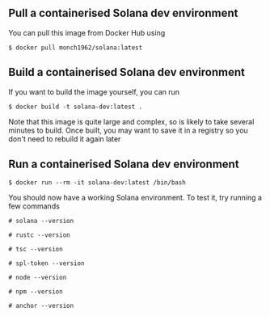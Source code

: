 ## Pull a containerised Solana dev environment

You can pull this image from Docker Hub using

`$ docker pull monch1962/solana:latest`

## Build a containerised Solana dev environment

If you want to build the image yourself, you can run

`$ docker build -t solana-dev:latest .`

Note that this image is quite large and complex, so is likely to take several minutes to build. Once built, you may want to save it in a registry so you don't need to rebuild it again later

## Run a containerised Solana dev environment

`$ docker run --rm -it solana-dev:latest /bin/bash`

You should now have a working Solana environment. To test it, try running a few commands

`# solana --version`

`# rustc --version`

`# tsc --version`

`# spl-token --version`

`# node --version`

`# npm --version`

`# anchor --version`